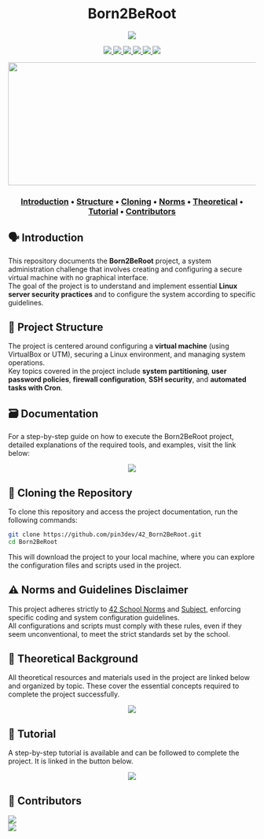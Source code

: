 <h1 align="center">Born2BeRoot</h1>
<p align="center"> 
  <img src="https://img.shields.io/badge/grade-100%2F125-green?style=for-the-badge&logo=42&labelColor=gray"/>
</p>

<p align="center"> 
  <a href="https://github.com/pin3dev/42_Cursus/tree/main/library/#01-Born2BeRoot">
    <img src="https://img.shields.io/badge/Virtualization-blue?style=for-the-badge"/>
    <img src="https://img.shields.io/badge/Partitioning-blue?style=for-the-badge"/>
    <img src="https://img.shields.io/badge/Password_Policy-blue?style=for-the-badge"/>
    <img src="https://img.shields.io/badge/SSH-blue?style=for-the-badge"/>
    <img src="https://img.shields.io/badge/automation-blue?style=for-the-badge"/>
    <img src="https://img.shields.io/badge/firewall-blue?style=for-the-badge"/>
  </a>
</p>

 <p align="center">
  <img src="https://files.gitbook.com/v0/b/gitbook-x-prod.appspot.com/o/spaces%2FrGPbW3XCn3Kl2phAAgvE%2Fuploads%2FwLr7nj7npMRk4E5XxdBd%2Fezgif-2-9d327d2a00.gif?alt=media&token=14d949a6-1638-4aff-abcc-2da7a848bcd5" width="600" height="250" />

<h3>
  <p align="center"> 
    <a href="#introduction">Introduction</a> • 
    <a href="#structure">Structure</a> • 
    <a href="#cloning">Cloning</a> • 
    <a href="#norms">Norms</a> • 
    <a href="#theoretical">Theoretical</a> • 
    <a href="#tutorial">Tutorial</a> • 
    <a href="#contributors">Contributors</a>
  </p>
</h3>


## 🗣️ Introduction <a id="introduction"></a>

This repository documents the **Born2BeRoot** project, a system administration challenge that involves creating and configuring a secure virtual machine with no graphical interface.  
The goal of the project is to understand and implement essential **Linux server security practices** and to configure the system according to specific guidelines.  

## 🧬 Project Structure <a id="structure"></a>

The project is centered around configuring a **virtual machine** (using VirtualBox or UTM), securing a Linux environment, and managing system operations.  
Key topics covered in the project include **system partitioning**, **user password policies**, **firewall configuration**, **SSH security**, and **automated tasks with Cron**.

## 🗃️ Documentation <a id="docs"></a>

For a step-by-step guide on how to execute the Born2BeRoot project, detailed explanations of the required tools, and examples, visit the link below:

<p align="center"> 
  <a href="https://github.com/pin3dev/42_Born2BeRoot/wiki">
    <img src="https://img.shields.io/badge/Born2BeRoot_Docs-lightgreen?style=for-the-badge"/>
  </a>
</p>


## 🫥 Cloning the Repository <a id="cloning"></a>

To clone this repository and access the project documentation, run the following commands:

```bash
git clone https://github.com/pin3dev/42_Born2BeRoot.git
cd Born2BeRoot
```
This will download the project to your local machine, where you can explore the configuration files and scripts used in the project.

<!-- ## 🕹️ Execution and Configuration <a id="execution"></a>

### Virtual Machine Setup

The project is developed in **VirtualBox**, where you will set up a Linux distribution (Debian-based or CentOS).  
Follow the **Born2BeRoot subject** to configure your virtual machine with the appropriate security settings. 

### Configuration Overview

The key system configurations required for the project include:

- **Partitioning** using **LVM** (Logical Volume Manager).
- Implementing **password policies** to enforce strong credentials.
- Setting up and securing **SSH** access.
- Configuring **UFW** (Uncomplicated Firewall) or **FirewallD** for added security.
- Setting up **Cron jobs** to automate routine tasks.

## 🕹️ Usage Examples <a id="usage"></a>

After configuring the virtual machine, use the following to test and run the project:

1. Access the machine via SSH:
    ```bash
    ssh user@yourserverip
    ```

2. Check system logs, monitor activity, and manage security features as per the project requirements.

3. To ensure your setup is correct, you can run security checks using built-in Linux tools or external utilities as outlined in the tutorial.-->

## ⚠️ Norms and Guidelines Disclaimer <a id="norms"></a>

This project adheres strictly to [42 School Norms](https://github.com/pin3dev/42_Cursus/blob/b9cd0fe844ddb441d0b3efb98abcee92aee49535/assets/General/norme.en.pdf) and [Subject](https://github.com/pin3dev/42_Cursus/blob/4b2e9de9dfc1099a304bd0f972024b7afbdc2fbe/assets/Born2BeRoot/Rdm/born2beroot_en.subject.pdf), enforcing specific coding and system configuration guidelines.  
All configurations and scripts must comply with these rules, even if they seem unconventional, to meet the strict standards set by the school.

## 📖 Theoretical Background <a id="theoretical"></a>

All theoretical resources and materials used in the project are linked below and organized by topic. These cover the essential concepts required to complete the project successfully.  

<p align="center"> 
  <a href="https://github.com/pin3dev/42_Cursus/tree/main/library/#01-Born2BeRoot">
    <img src="https://img.shields.io/badge/Born2BeRoot_Library-gray?style=for-the-badge"/>
  </a>
</p>

## 🔬 Tutorial <a id="tutorial"></a>

A step-by-step tutorial is available and can be followed to complete the project. It is linked in the button below.   

<p align="center"> 
  <a href="https://github.com/pin3dev/42_Cursus/tree/main/tutorial/Born2BeRoot">
    <img src="https://img.shields.io/badge/Born2BeRoot_Tutorial-lightgreen?style=for-the-badge"/>
  </a>
</p>

## 👥 Contributors <a id="contributors"></a>

<a href="https://github.com/pin3dev">
  <img src="https://img.shields.io/badge/Ivany_Pinheiro-%40pin3dev-purple?style=for-the-badge"/>  
</a>  
<br>
<a href="https://github.com/clima-fr">
  <img src="https://img.shields.io/badge/Clara_Franco-%40clima--fr-purple?style=for-the-badge"/>  
</a>
